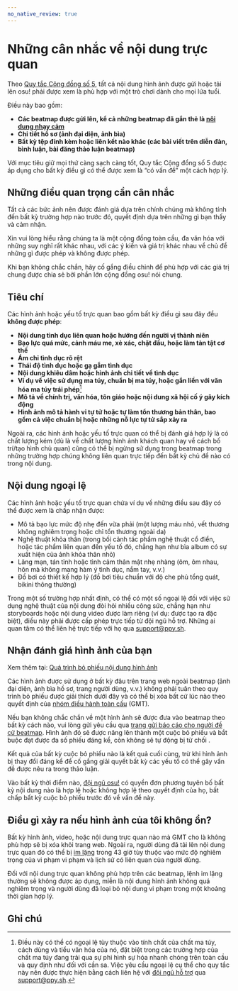 ```yaml
---
no_native_review: true
---
```


# Những cân nhắc về nội dung trực quan

Theo [Quy tắc Cộng đồng số 5](/wiki/Rules#community-rules), tất cả nội dung hình ảnh được gửi hoặc tải lên osu! phải được xem là phù hợp với một trò chơi dành cho mọi lứa tuổi.

Điều này bao gồm:

- **Các beatmap được gửi lên, kể cả những beatmap đã gắn thẻ là [nội dung nhạy cảm](/wiki/Rules/Explicit_content)** 
- **Chi tiết hồ sơ (ảnh đại diện, ảnh bìa)**
- **Bất kỳ tệp đính kèm hoặc liên kết nào khác (các bài viết trên diễn đàn, bình luận, bài đăng thảo luận beatmap)**

Với mục tiêu giữ mọi thứ càng sạch càng tốt, Quy tắc Cộng đồng số 5 được áp dụng cho bất kỳ điều gì có thể được xem là “có vấn đề” một cách hợp lý.

## Những điều quan trọng cần cân nhắc

Tất cả các bức ảnh nên được đánh giá dựa trên chính chúng mà không tính đến bất kỳ trường hợp nào trước đó, quyết định dựa trên những gì bạn thấy và cảm nhận.

Xin vui lòng hiểu rằng chúng ta là một cộng đồng toàn cầu, đa văn hóa với những suy nghĩ rất khác nhau, với các ý kiến và giá trị khác nhau về chủ đề những gì được phép và không được phép.

Khi bạn không chắc chắn, hãy cố gắng điều chỉnh để phù hợp với các giá trị chung được chia sẻ bởi phần lớn cộng đồng osu! nói chung.

## Tiêu chí 

Các hình ảnh hoặc yếu tố trực quan bao gồm bất kỳ điều gì sau đây đều **không được phép**:

- **Nội dung tình dục liên quan hoặc hướng đến người vị thành niên**
- **Bạo lực quá mức, cảnh máu me, xẻ xác, chặt đầu, hoặc làm tàn tật cơ thế**
- **Ám chỉ tình dục rõ rệt**
- **Thái độ tình dục hoặc gạ gẫm tình dục** 
- **Nội dung khiêu dâm hoặc hình ảnh chi tiết về tình dục**
- **Ví dụ về việc sử dụng ma túy, chuẩn bị ma túy, hoặc gắn liền với văn hóa ma túy trái phép**[^drug-nature]
- **Mô tả về chính trị, văn hóa, tôn giáo hoặc nội dung xã hội cố ý gây kích động**
- **Hình ảnh mô tả hành vi tự tử hoặc tự làm tổn thương bản thân, bao gồm cả việc chuẩn bị hoặc những nỗ lực tự tử sắp xảy ra**

Ngoài ra, các hình ảnh hoặc yếu tố trực quan có thể bị đánh giá hợp lý là có chất lượng kém (dù là về chất lượng hình ảnh khách quan hay về cách bố trí/tạo hình chủ quan) cũng có thể bị ngừng sử dụng trong beatmap trong những trường hợp chúng không liên quan trực tiếp đến bất kỳ chủ đề nào có trong nội dung.

## Nội dung ngoại lệ

Các hình ảnh hoặc yếu tố trực quan chứa ví dụ về những điều sau đây có thể được xem là chấp nhận được:

- Mô tả bạo lực mức độ nhẹ đến vừa phải (một lượng máu nhỏ, vết thương không nghiêm trọng hoặc chỉ tổn thương ngoài da)
- Nghệ thuật khỏa thân (trong bối cảnh tác phẩm nghệ thuật cổ điển, hoặc tác phẩm liên quan đến yếu tố đó, chẳng hạn như bìa album có sự xuất hiện của ảnh khỏa thân nhỏ)
- Lãng mạn, tán tỉnh hoặc tình cảm thân mật nhẹ nhàng (ôm, ôm nhau, hôn mà không mang hàm ý tình dục, nắm tay, v.v.)
- Đồ bơi có thiết kế hợp lý (đồ bơi tiêu chuẩn với độ che phủ tổng quát, bikini thông thường)

Trong một số trường hợp nhất định, có thể có một số ngoại lệ đối với việc sử dụng nghệ thuật của nội dung đòi hỏi nhiều công sức, chẳng hạn như storyboards hoặc nội dung video được làm riêng (ví dụ: được tạo ra đặc biệt), điều này phải được cấp phép trực tiếp từ đội ngũ hỗ trợ. Những ai quan tâm có thể liên hệ trực tiếp với họ qua [support@ppy.sh](mailto:support@ppy.sh).

## Nhận đánh giá hình ảnh của bạn

Xem thêm tại: [Quá trình bỏ phiếu nội dung hình ảnh](/wiki/Rules/Content_voting_process)

Các hình ảnh được sử dụng ở bất kỳ đâu trên trang web ngoài beatmap (ảnh đại diện, ảnh bìa hồ sơ, trang người dùng, v.v.) không phải tuân theo quy trình bỏ phiếu được giải thích dưới đây và có thể bị xóa bất cứ lúc nào theo quyết định của [nhóm điều hành toàn cầu](/wiki/People/Global_Moderation_Team) (GMT).

Nếu bạn không chắc chắn về một hình ảnh sẽ được đưa vào beatmap theo bất kỳ cách nào, vui lòng gửi yêu cầu qua [trang gửi báo cáo cho người đề cử beatmap](https://bn.mappersguild.com/reports). Hình ảnh đó sẽ được nâng lên thành một cuộc bỏ phiếu và bắt buộc đạt được đa số phiếu đáng kể, còn không sẽ tự động bị từ chối .

Kết quả của bất kỳ cuộc bỏ phiếu nào là kết quả cuối cùng, trừ khi hình ảnh bị thay đổi đáng kể để cố gắng giải quyết bất kỳ các yếu tố có thể gây vấn đề được nêu ra trong thảo luận.

Vào bất kỳ thời điểm nào, [đội ngũ osu!](/wiki/People/osu!_team) có quyền đơn phương tuyên bố bất kỳ nội dung nào là hợp lệ hoặc không hợp lệ theo quyết định của họ, bất chấp bất kỳ cuộc bỏ phiếu trước đó về vấn đề này.

## Điều gì xảy ra nếu hình ảnh của tôi không ổn?

Bất kỳ hình ảnh, video, hoặc nội dung trực quan nào mà GMT cho là không phù hợp sẽ bị xóa khỏi trang web. Ngoài ra, người dùng đã tải lên nội dung trực quan đó có thể bị [im lặng](/wiki/Help_centre/Silences) trong 43 giờ tùy thuộc vào mức độ nghiêm trọng của vi phạm vi phạm và lịch sử có liên quan của người dùng.

Đối với nội dung trực quan không phù hợp trên các beatmap, lệnh im lặng thường sẽ không được áp dụng, miễn là nội dung hình ảnh không quá nghiêm trọng và người dùng đã loại bỏ nội dung vi phạm trong một khoảng thời gian hợp lý.

## Ghi chú

[^drug-nature]: Điều này có thể có ngoại lệ tùy thuộc vào tính chất của chất ma túy, cách dùng và tiểu văn hóa của nó, đặt biệt trong các trường hợp của chất ma túy đang trải qua sự phi hình sự hóa nhanh chóng trên toàn cầu và quy định như đối với cần sa. Việc yêu cầu ngoại lệ cụ thể cho quy tắc này nên được thực hiện bằng cách liên hệ với [đội ngũ hỗ trợ](/wiki/People/Account_support_team) qua [support@ppy.sh](mailto:support@ppy.sh).
